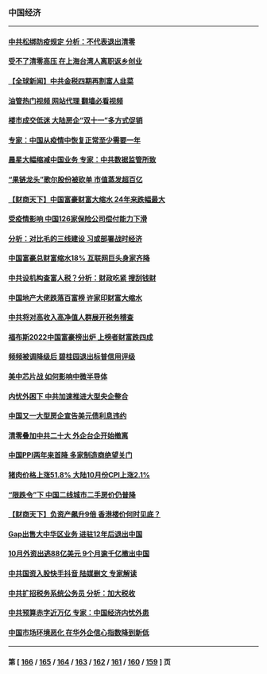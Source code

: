 ### 中国经济
---
#### [中共松绑防疫规定 分析：不代表退出清零](../../pages/ncid283/n13864304.md?11120445) 
#### [受不了清零高压 在上海台湾人离职返乡创业](../../pages/ncid283/n13864241.md?11120445) 
#### [【全球新闻】中共金税四期再割富人韭菜](../../pages/ncid283/n13863706.md?11120445) 
#### [油管热门视频 网站代理 翻墙必看视频](http://150.230.27.170:81/youtube.html?11120445)
#### [楼市成交低迷 大陆房企“双十一”多方式促销](../../pages/ncid283/n13863822.md?11120445) 
#### [专家：中国从疫情中恢复正常至少需要一年](../../pages/ncid283/n13863850.md?11120445) 
#### [晨星大幅缩减中国业务 专家：中共数据监管所致](../../pages/ncid283/n13863677.md?11120445) 
#### [“果链龙头”歌尔股份被砍单 市值蒸发超百亿](../../pages/ncid283/n13863732.md?11120445) 
#### [【财商天下】中国富豪财富大缩水 24年来跌幅最大](../../pages/ncid283/n13863711.md?11120445) 
#### [受疫情影响 中国126家保险公司偿付能力下滑](../../pages/ncid283/n13863682.md?11120445) 
#### [分析：对比毛的三线建设 习或部署战时经济](../../pages/ncid283/n13863670.md?11120445) 
#### [中国富豪总财富缩水18% 互联网巨头身家齐降](../../pages/ncid283/n13863226.md?11120445) 
#### [中共设机构查富人税？分析：财政吃紧 搜刮钱财](../../pages/ncid283/n13863583.md?11120445) 
#### [中国地产大佬跌落百富榜 许家印财富大缩水](../../pages/ncid283/n13863221.md?11120445) 
#### [中共将对高收入高净值人群展开税务稽查](../../pages/ncid283/n13863404.md?11120445) 
#### [福布斯2022中国富豪榜出炉 上榜者财富跌四成](../../pages/ncid283/n13862988.md?11120445) 
#### [频频被调降级后 碧桂园退出标普信用评级](../../pages/ncid283/n13862862.md?11120445) 
#### [美中芯片战 如何影响中微半导体](../../pages/ncid283/n13862820.md?11120445) 
#### [内忧外困下 中共加速推进大型央企整合](../../pages/ncid283/n13862626.md?11120445) 
#### [中国又一大型房企宣告美元债利息违约](../../pages/ncid283/n13862805.md?11120445) 
#### [清零叠加中共二十大 外企台企开始撤离](../../pages/ncid283/n13862573.md?11120445) 
#### [中国PPI两年来首降 多家制造商绝望关门](../../pages/ncid283/n13862744.md?11120445) 
#### [猪肉价格上涨51.8% 大陆10月份CPI上涨2.1%](../../pages/ncid283/n13862336.md?11120445) 
#### [“限跌令”下 中国二线城市二手房价仍普降](../../pages/ncid283/n13862093.md?11120445) 
#### [【财商天下】负资产飙升9倍 香港楼价何时见底？](../../pages/ncid283/n13862025.md?11120445) 
#### [Gap出售大中华区业务 进驻12年后退出中国](../../pages/ncid283/n13862077.md?11120445) 
#### [10月外资出逃88亿美元 9个月逾千亿撤出中国](../../pages/ncid283/n13862006.md?11120445) 
#### [中共国资入股快手抖音 陆媒删文 专家解读](../../pages/ncid283/n13861690.md?11120445) 
#### [中共扩招税务系统公务员 分析：加大税收](../../pages/ncid283/n13861041.md?11120445) 
#### [中共预算赤字近万亿 专家：中国经济内忧外患](../../pages/ncid283/n13861051.md?11120445) 
#### [中国市场环境恶化 在华外企信心指数降到新低](../../pages/ncid283/n13861027.md?11120445) 

---
#### 第 [ [166](./166.md?11120445) / [165](./165.md?11120445) / [164](./164.md?11120445) / [163](./163.md?11120445) / [162](./162.md?11120445) / [161](./161.md?11120445) / [160](./160.md?11120445) / [159](./159.md?11120445) ] 页
